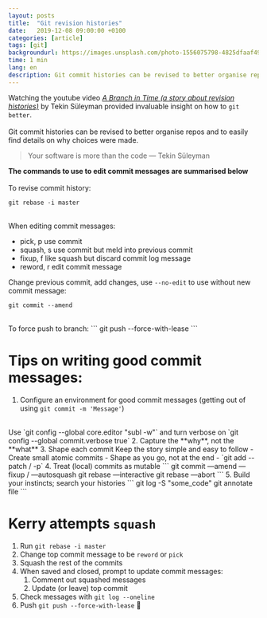 ```yaml
---
layout: posts
title:  "Git revision histories"
date:   2019-12-08 09:00:00 +0100
categories: [article]
tags: [git]
backgroundurl: https://images.unsplash.com/photo-1556075798-4825dfaaf498
time: 1 min
lang: en
description: Git commit histories can be revised to better organise repos and to easily find details on why choices were made. These simple commands can be used to edit your git history.
---
```


Watching the youtube video *[A Branch in Time (a story about revision histories)](https://www.youtube.com/watch?v=1NoNTqank_U)* by Tekin Süleyman provided invaluable insight on how to `git better`. 
<br><br>
Git commit histories can be revised to better organise repos and to easily find details on why choices were made. 

> Your software is more than the code — Tekin Süleyman

**The commands to use to edit commit messages are summarised below**
<br><br>
To revise commit history:
```
git rebase -i master
```
<br>
When editing commit messages:

- pick, p use commit
- squash, s use commit but meld into previous commit
- fixup, f like squash but discard commit log message
- reword, r edit commit message

Change previous commit, add changes, use `--no-edit` to use without new commit message:
```
git commit --amend
```
<br>
To force push to branch:
```
git push --force-with-lease
```

# Tips on writing good commit messages:

1. Configure an environment for good commit messages (getting out of using `git commit -m 'Message'`)
<br>
Use `git config --global core.editor "subl -w"` and turn verbose on `git config --global commit.verbose true`
2. Capture the **why**, not the **what**
3. Shape each commit
Keep the story simple and easy to follow
    - Create small atomic commits
    - Shape as you go, not at the end
    - `git add --patch / -p`
4. Treat (local) commits as mutable
```
git commit —amend
—fixup / —autosquash
git rebase —interactive
git rebase —abort
```
5. Build your instincts; search your histories
```
git log -S "some_code"
git annotate file
```

# Kerry attempts `squash`

1. Run `git rebase -i master`
2. Change top commit message to be `reword` or `pick`
3. Squash the rest of the commits
4. When saved and closed, prompt to update commit messages:
    1. Comment out squashed messages
    2. Update (or leave) top commit
5. Check messages with `git log --oneline`
6. Push `git push --force-with-lease` 🥳